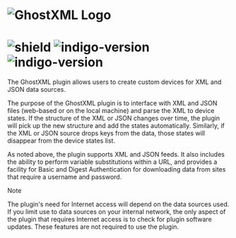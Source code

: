 # ![GhostXML Logo](https://github.com/IndigoDomotics/GhostXML/wiki/img/img_ghostxmlLogo.png)  
# ![shield](https://img.shields.io/github/release/IndigoDomotics/GhostXML.svg) ![indigo-version](https://img.shields.io/badge/Indigo-2022.1+-blueviolet.svg) ![indigo-version](https://img.shields.io/badge/Python-3.10-darkgreen.svg)

The GhostXML plugin allows users to create custom devices for XML and JSON data sources.

The purpose of the GhostXML plugin is to interface with XML and JSON files (web-based or on the local machine) and parse
the XML to device states. If the structure of the XML or JSON changes over time, the plugin will pick up the new
structure and add the states automatically. Similarly, if the XML or JSON source drops keys from the data, those states
will disappear from the device states list.

As noted above, the plugin supports XML and JSON feeds.  It also includes the ability to perform variable substitutions
within a URL, and provides a facility for Basic and Digest Authentication for downloading data from sites that require a
username and password.

> [!NOTE]
> The plugin's need for Internet access will depend on the data sources used. If you limit use to data sources on
> your internal network, the only aspect of the plugin that requires Internet access is to check for plugin software
> updates.  These features are not required to use the plugin.
